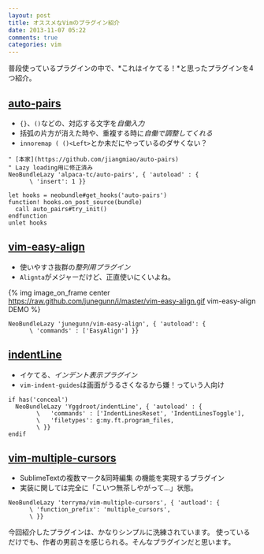 ```yaml
---
layout: post
title: オススメなVimのプラグイン紹介
date: 2013-11-07 05:22
comments: true
categories: vim
---
```


普段使っているプラグインの中で、*これはイケてる！*と思ったプラグインを4つ紹介。

<!-- more -->

## [auto-pairs](https://github.com/jiangmiao/auto-pairs)

- `{}`、`()`などの、対応する文字を*自働入力*
- 括弧の片方が消えた時や、重複する時に*自働で調整してくれる*
- `innoremap ( ()<Left>`とか未だにやっているのダサくない？

```vim
" [本家](https://github.com/jiangmiao/auto-pairs)
" Lazy loading用に修正済み
NeoBundleLazy 'alpaca-tc/auto-pairs', { 'autoload' : {
      \ 'insert': 1 }}

let hooks = neobundle#get_hooks('auto-pairs')
function! hooks.on_post_source(bundle)
  call auto_pairs#try_init()
endfunction
unlet hooks
```

## [vim-easy-align](https://github.com/junegunn/vim-easy-align)

- 使いやすさ抜群の*整列用プラグイン*
- `Alignta`がメジャーだけど、正直使いにくいよね。

{% img image_on_frame center https://raw.github.com/junegunn/i/master/vim-easy-align.gif vim-easy-align DEMO %}

```vim
NeoBundleLazy 'junegunn/vim-easy-align', { 'autoload': {
      \ 'commands' : ['EasyAlign'] }}
```

## [indentLine](https://github.com/Yggdroot/indentLine)

- イケてる、*インデント表示プラグイン*
- `vim-indent-guides`は画面がうるさくなるから嫌！っていう人向け

```vim
if has('conceal')
  NeoBundleLazy 'Yggdroot/indentLine', { 'autoload' : {
        \   'commands' : ['IndentLinesReset', 'IndentLinesToggle'],
        \   'filetypes': g:my.ft.program_files,
        \ }}
endif
```

## [vim-multiple-cursors](https://github.com/terryma/vim-multiple-cursors)

- SublimeTextの複数マーク&同時編集 の機能を実現するプラグイン
- 実装に関しては完全に「こいつ無茶しやがって...」状態。

```vim
NeoBundleLazy 'terryma/vim-multiple-cursors', { 'autload': {
      \ 'function_prefix': 'multiple_cursors',
      \ }}
```

今回紹介したプラグインは、かなりシンプルに洗練されています。
使っているだけでも、作者の男前さを感じられる。そんなプラグインだと思います。
